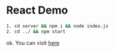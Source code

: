 # React Demo

``` bash
1. cd server && npm i && node index.js
2. cd ../ && npm start
```

ok. You can visit [here](http://localhost:3000)